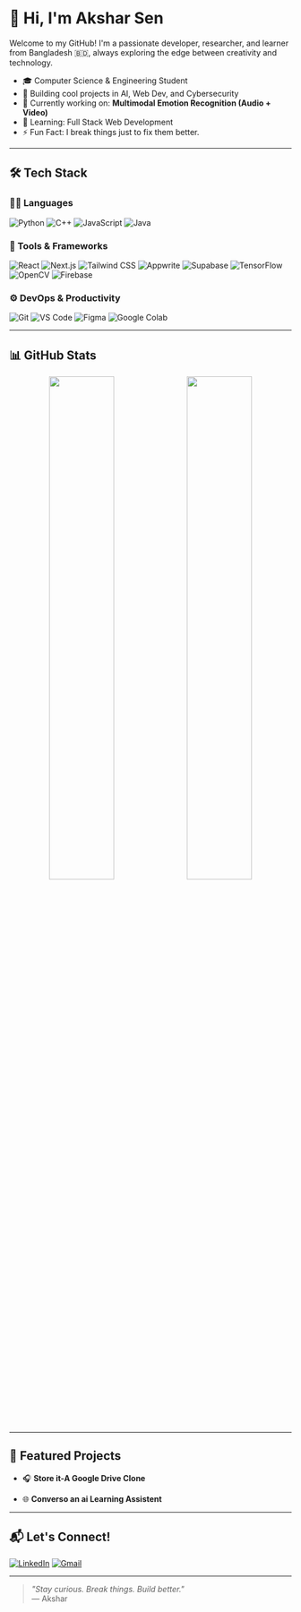 # 👋 Hi, I'm Akshar Sen

Welcome to my GitHub! I'm a passionate developer, researcher, and learner from Bangladesh 🇧🇩, always exploring the edge between creativity and technology.

- 🎓 Computer Science & Engineering Student  
- 🤖 Building cool projects in AI, Web Dev, and Cybersecurity  
- 🧠 Currently working on: **Multimodal Emotion Recognition (Audio + Video)**  
- 🌱 Learning: Full Stack Web Development
- ⚡ Fun Fact: I break things just to fix them better.

---

## 🛠️ Tech Stack

### 👨‍💻 Languages
![Python](https://img.shields.io/badge/-Python-3776AB?style=flat&logo=python&logoColor=white)
![C++](https://img.shields.io/badge/-C++-00599C?style=flat&logo=c%2B%2B&logoColor=white)
![JavaScript](https://img.shields.io/badge/-JavaScript-F7DF1E?style=flat&logo=javascript&logoColor=black)
![Java](https://img.shields.io/badge/-Java-007396?style=flat&logo=java&logoColor=white)

### 🧰 Tools & Frameworks
![React](https://img.shields.io/badge/-React-20232A?style=flat&logo=react&logoColor=61DAFB)
![Next.js](https://img.shields.io/badge/-Next.js-000000?style=flat&logo=next.js&logoColor=white)
![Tailwind CSS](https://img.shields.io/badge/-Tailwind%20CSS-38B2AC?style=flat&logo=tailwind-css&logoColor=white)
![Appwrite](https://img.shields.io/badge/-Appwrite-F02E65?style=flat&logo=appwrite&logoColor=white)
![Supabase](https://img.shields.io/badge/-Supabase-3ECF8E?style=flat&logo=supabase&logoColor=white)
![TensorFlow](https://img.shields.io/badge/-TensorFlow-FF6F00?style=flat&logo=tensorflow&logoColor=white)
![OpenCV](https://img.shields.io/badge/-OpenCV-5C3EE8?style=flat&logo=opencv&logoColor=white)
![Firebase](https://img.shields.io/badge/-Firebase-FFCA28?style=flat&logo=firebase&logoColor=black)

### ⚙️ DevOps & Productivity
![Git](https://img.shields.io/badge/-Git-F05032?style=flat&logo=git&logoColor=white)
![VS Code](https://img.shields.io/badge/-VSCode-007ACC?style=flat&logo=visual-studio-code&logoColor=white)
![Figma](https://img.shields.io/badge/-Figma-F24E1E?style=flat&logo=figma&logoColor=white)
![Google Colab](https://img.shields.io/badge/-Colab-F9AB00?style=flat&logo=google-colab&logoColor=white)

---

## 📊 GitHub Stats

<p align="center">
  <img src="https://github-readme-stats.vercel.app/api?username=AksharSen&show_icons=true&theme=radical" width="48%" />
  <img src="https://github-readme-streak-stats.herokuapp.com?user=AksharSen&theme=radical" width="48%" />
</p>

---

## 📂 Featured Projects

- 🎧 **Store it-A Google Drive Clone**  
  

- 🌐 **Converso an ai Learning Assistent**  
  

  

---

## 📬 Let's Connect!

[![LinkedIn](https://img.shields.io/badge/-LinkedIn-0A66C2?style=flat&logo=linkedin&logoColor=white)](https://linkedin.com/in/dipaloksen)
[![Gmail](https://img.shields.io/badge/-Gmail-D14836?style=flat&logo=gmail&logoColor=white)](mailto:aksharsen68@gmail.com)


---

> _"Stay curious. Break things. Build better."_  
> — Akshar
